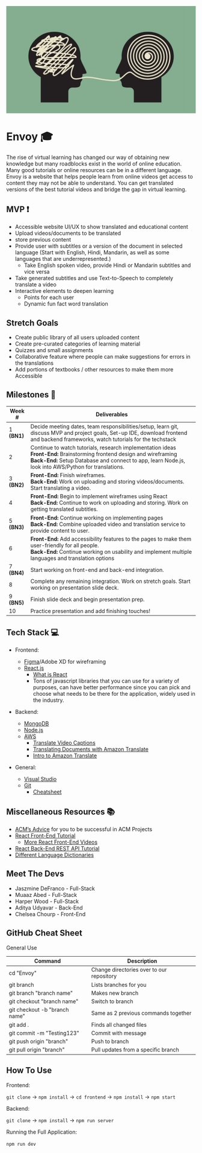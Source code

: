 <p align="center">
<img src="https://github.com/acm-projects/Envoy/blob/main/frontend/src/assets/Translationai.jpg" width="625"/>
</p>

# Envoy 🎓
The rise of virtual learning has changed our way of obtaining new knowledge but many roadblocks exist in the world of online education. Many good tutorials or online resources can be in a different language. Envoy is a website that helps people learn from online videos get access to content they may not be able to understand. You can get translated versions of the best tutorial videos and bridge the gap in virtual learning.
 
## MVP ❗
* Accessible website UI/UX to show translated and educational content
* Upload videos/documents to be translated
 * store previous content
* Provide user with subtitles or a version of the document in selected language (Start with English, Hindi, Mandarin, as well as some languages that are underrepresented.)
  * Take English spoken video, provide Hindi or Mandarin subtitles and vice versa
* Take generated subtitles and use Text-to-Speech to completely translate a video
* Interactive elements to deepen learning
  * Points for each user
  * Dynamic fun fact word translation
 
## Stretch Goals
* Create public library of all users uploaded content
* Create pre-curated categories of learning material
 * Quizzes and small assignments
* Collaborative feature where people can make suggestions for errors in the translations
* Add portions of textbooks / other resources to make them more Accessible
 
 
 ## Milestones 📆
| Week # | Deliverables |
|--------|--------------|
| 1 **(BN1)**       | Decide meeting dates, team responsibilities/setup, learn git, discuss MVP and project goals, Set-up IDE, download frontend and backend frameworks, watch tutorials for the techstack                                  |                                                             
| 2                 | Continue to watch tutorials, research implementation ideas <br />**Front-End:** Brainstorming frontend design and wireframing <br />**Back-End:** Setup Database and connect to app, learn Node.js, look into AWS/Python for translations.                                     |
| 3  **(BN2)**      | **Front-End:** Finish wireframes.<br />**Back-End:** Work on uploading and storing videos/documents. Start translating a video.                                      |
| 4                 | **Front-End:** Begin to implement wireframes using React <br />**Back-End:** Continue to work on uploading and storing. Work on getting translated subtitles.                                            |
| 5  **(BN3)**      |**Front-End:** Continue working on implementing pages<br />**Back-End:** Combine uploaded video and translation service to provide content to user.     |
| 6                 | **Front-End:** Add accessibility features to the pages to make them user-friendly for all people. <br />**Back-End:**  Continue working on usability and implement multiple languages and translation options                           |
| 7  **(BN4)**      | Start working on front-end and back-end integration.                                                                                     |             
| 8                 | Complete any remaining integration. Work on stretch goals. Start working on presentation slide deck.                                                               |
| 9  **(BN5)**      | Finish slide deck and begin presentation prep.                                                                          |
| 10                | Practice presentation and add finishing touches!                                                   |
 
## Tech Stack 💻
* Frontend:
  * [Figma](https://www.figma.com/)/Adobe XD for wireframing
  * [React.js](https://reactjs.org/)
    * [What is React](https://www.youtube.com/watch?v=Tn6-PIqc4UM)
    * Tons of javascript libraries that you can use for a variety of purposes, can have better performance since you can pick and choose what needs to be there for the application, widely used in the industry.
 
* Backend:
  * [MongoDB](https://www.mongodb.com/cloud/atlas/lp/try6?utm_source=google&utm_campaign=gs_americas_united_states_search_core_brand_atlas_desktop&utm_term=mongodb&utm_medium=cpc_paid_search&utm_ad=e&utm_ad_campaign_id=12212624338&adgroup=115749704103&gclid=CjwKCAjw3K2XBhAzEiwAmmgrAg4uHgf3ulDv18XD1PKR5n8O8sIyh6xomD9gyrEACvHhPCYyl1ds1BoCYagQAvD_BwE)
  * [Node.js](https://nodejs.org/en/)
  * [AWS](https://aws.amazon.com/free/?trk=fce796e8-4ceb-48e0-9767-89f7873fac3d&sc_channel=ps&s_kwcid=AL!4422!3!432339156150!e!!g!!aws&ef_id=CjwKCAjw1ICZBhAzEiwAFfvFhHx9k2wuKHNtiLgx4YQur8yPE8267CYIaKSN4-QR63yoI4pct4BKnRoCU9UQAvD_BwE:G:s&s_kwcid=AL!4422!3!432339156150!e!!g!!aws&all-free-tier.sort-by=item.additionalFields.SortRank&all-free-tier.sort-order=asc&awsf.Free%20Tier%20Types=*all&awsf.Free%20Tier%20Categories=*all)
    * [Translate Video Captions](https://aws.amazon.com/blogs/machine-learning/translate-video-captions-and-subtitles-using-amazon-translate/)
    * [Translating Documents with Amazon Translate](https://youtu.be/-_2wCN5heXw)
    * [Intro to Amazon Translate](https://youtu.be/Mm4wQ2bdoQo)
* General:
  * [Visual Studio](https://visualstudio.microsoft.com/)
  * [Git](https://git-scm.com/downloads)
    * [Cheatsheet](https://education.github.com/git-cheat-sheet-education.pdf)
  
 
 
## Miscellaneous Resources 	📚
* [ACM’s Advice](https://docs.google.com/document/d/18Zi3DrKG5e6g5Bojr8iqxIu6VIGl86YBSFlsnJnlM88/edit) for you to be successful in ACM Projects
* [React Front-End Tutorial](https://reactjs.org/tutorial/tutorial.html)
  * [More React Front-End Videos](https://www.youtube.com/watch?v=G-Cr00UYokU)
* [React Back-End REST API Tutorial](https://www.youtube.com/watch?v=fgTGADljAeg)
* [Different Language Dictionaries](https://www.wordreference.com/)
 
## Meet The Devs
* Jaszmine DeFranco - Full-Stack
* Muaaz Abed - Full-Stack
* Harper Wood - Full-Stack
* Aditya Udyavar - Back-End
* Chelsea Chourp - Front-End

## GitHub Cheat Sheet
 
General Use
 
| Command | Description |
| ------ | ------ |
| cd "Envoy" | Change directories over to our repository |
| git branch | Lists branches for you |
| git branch "branch name" | Makes new branch |
| git checkout "branch name" | Switch to branch |
| git checkout -b "branch name" | Same as 2 previous commands together |
| git add . | Finds all changed files |
| git commit -m "Testing123" | Commit with message |
| git push origin "branch" | Push to branch |
| git pull origin "branch" | Pull updates from a specific branch |

## How To Use

Frontend:

```git clone``` -> ```npm install``` -> ```cd frontend``` -> ```npm install``` -> ```npm start```


Backend:

```git clone``` -> ```npm install``` -> ```npm run server```


Running the Full Application:

```npm run dev```
 
 


